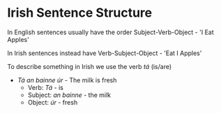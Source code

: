 # Irish Sentence Structure 
In English sentences usually have the order Subject-Verb-Object - 'I Eat Apples'

In Irish sentences instead have Verb-Subject-Object - 'Eat I Apples'

To describe something in Irish we use the verb *tá* (is/are)
 - *Tá an bainne úr* - The milk is fresh
    - Verb: *Tá* - is 
    - Subject: *an bainne* - the milk
    - Object: *úr* - fresh

